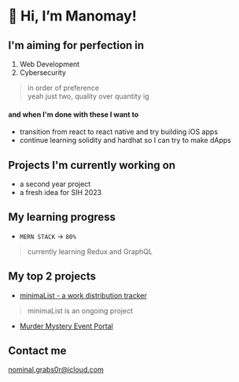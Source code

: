 # 👋 Hi, I’m Manomay!

## I'm aiming for perfection in
1. Web Development </font>
2. Cybersecurity
> in order of preference  
> yeah just two, quality over quantity ig

#### and when I'm done with these I want to
+ transition from react to react native and try building iOS apps
+ continue learning solidity and hardhat so I can try to make dApps

## Projects I'm currently working on
- a second year project
- a fresh idea for SIH 2023

## My learning progress
+ ```MERN STACK``` -> ```80%```
> currently learning Redux and GraphQL

## My top 2 projects
+ [minimaList - a work distribution tracker](https://github.com/gitmank/minimaList)
>   minimaList is an ongoing project
+ [Murder Mystery Event Portal](https://himym.replmank.repl.co)

## Contact me
[nominal.grabs0r@icloud.com](mailto:nominal.grabs0r@icloud.com)
